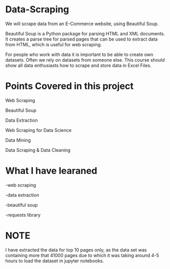 # Data-Scraping

We will scrape data from an E-Commerce website, using Beautiful Soup.

Beautiful Soup is a Python package for parsing HTML and XML documents. It creates a parse tree for parsed pages that can be used to extract data from HTML, which is useful for web scraping. 

For people who work with data it is important to be able to create own datasets. Often we rely on datasets from someone else. This course should show all data enthusiasts how to scrape and store data in Excel Files.

Points Covered in this project
==============================

Web Scraping

Beautiful Soup

Data Extraction

Web Scraping for Data Science

Data Mining

Data Scraping & Data Cleaning

What I have learaned
====================

-web scraping

-data extraction

-beautiful soup

-requests library

NOTE
=====

I have extracted the data for top 10 pages only, as the data set was containing more that 41000 pages due to which it was taking around 4-5 hours to load the dataset in jupyter notebooks.
